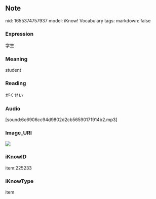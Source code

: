 ## Note
nid: 1655374757937
model: iKnow! Vocabulary
tags: 
markdown: false

### Expression
学生

### Meaning
student

### Reading
がくせい

### Audio
[sound:6c6906cc94d9802d2cb56590171914b2.mp3]

### Image_URI
<img src="a5a25e8eecb35b11f6bd2629506eec37.jpg">

### iKnowID
item:225233

### iKnowType
item
